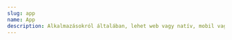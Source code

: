 ```yaml
---
slug: app
name: App
description: Alkalmazásokról általában, lehet web vagy natív, mobil vagy desktop, ide mindet beleértjük.
---
```


